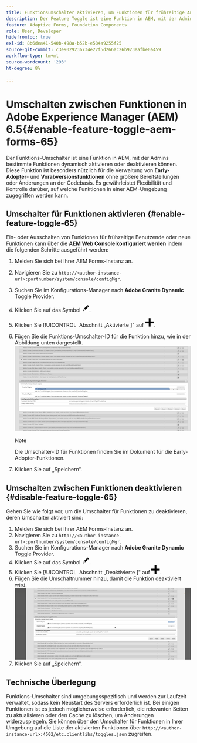 ```yaml
---
title: Funktionsumschalter aktivieren, um Funktionen für frühzeitige Anpassungen und Vorabversionen zu integrieren
description: Der Feature Toggle ist eine Funktion in AEM, mit der Admins neue Funktionen in einer Laufzeitumgebung aktivieren können.
feature: Adaptive Forms, Foundation Components
role: User, Developer
hidefromtoc: true
exl-id: 8b6dea41-540b-498a-b52b-e584a9255f25
source-git-commit: c3e9029236734e22f5d266ac26b923eafbe0a459
workflow-type: tm+mt
source-wordcount: '293'
ht-degree: 8%

---
```


# Umschalten zwischen Funktionen in Adobe Experience Manager (AEM) 6.5{#enable-feature-toggle-aem-forms-65}

Der Funktions-Umschalter ist eine Funktion in AEM, mit der Admins bestimmte Funktionen dynamisch aktivieren oder deaktivieren können. Diese Funktion ist besonders nützlich für die Verwaltung von **Early-Adopter**- und **Vorabversionsfunktionen** ohne größere Bereitstellungen oder Änderungen an der Codebasis. Es gewährleistet Flexibilität und Kontrolle darüber, auf welche Funktionen in einer AEM-Umgebung zugegriffen werden kann.

## Umschalter für Funktionen aktivieren {#enable-feature-toggle-65}

Ein- oder Ausschalten von Funktionen für frühzeitige Benutzende oder neue Funktionen kann über die **AEM Web Console konfiguriert werden** indem die folgenden Schritte ausgeführt werden:

1. Melden Sie sich bei Ihrer AEM Forms-Instanz an.
2. Navigieren Sie zu `http://<author-instance-url>:portnumber/system/console/configMgr`.
3. Suchen Sie im Konfigurations-Manager nach **Adobe Granite Dynamic** Toggle Provider.
4. Klicken Sie auf das Symbol ![Bleistiftsymbol](assets/illustratorcc_penciltool_cur_edit_2_17.png).
5. Klicken Sie [!UICONTROL &#x200B; Abschnitt „Aktivierte &#x200B;]&quot; auf ![Bleistiftsymbol](assets/aem6forms_add.png).
6. Fügen Sie die Funktions-Umschalter-ID für die Funktion hinzu, wie in der Abbildung unten dargestellt.
   ![Umschalter hinzufügen](assets/add_toggle_number_forms.png)

   >[!NOTE]
   >
   >Die Umschalter-ID für Funktionen finden Sie im Dokument für die Early-Adopter-Funktionen.

7. Klicken Sie auf „Speichern“.

## Umschalten zwischen Funktionen deaktivieren {#disable-feature-toggle-65}

Gehen Sie wie folgt vor, um die Umschalter für Funktionen zu deaktivieren, deren Umschalter aktiviert sind:

1. Melden Sie sich bei Ihrer AEM Forms-Instanz an.
2. Navigieren Sie zu `http://<author-instance-url>:portnumber/system/console/configMgr`.
3. Suchen Sie im Konfigurations-Manager nach **Adobe Granite Dynamic** Toggle Provider.
4. Klicken Sie auf das Symbol ![Bleistiftsymbol](assets/illustratorcc_penciltool_cur_edit_2_17.png).
5. Klicken Sie [!UICONTROL &#x200B; Abschnitt „Deaktivierte &#x200B;]&quot; auf ![Bleistiftsymbol](assets/aem6forms_add.png).
6. Fügen Sie die Umschaltnummer hinzu, damit die Funktion deaktiviert wird.
   ![Umschalter entfernen](assets/remove_toggle_feature_forms.png)
7. Klicken Sie auf „Speichern“.

## Technische Überlegung

Funktions-Umschalter sind umgebungsspezifisch und werden zur Laufzeit verwaltet, sodass kein Neustart des Servers erforderlich ist. Bei einigen Funktionen ist es jedoch möglicherweise erforderlich, die relevanten Seiten zu aktualisieren oder den Cache zu löschen, um Änderungen widerzuspiegeln.
Sie können über den Umschalter für Funktionen in Ihrer Umgebung auf die Liste der aktivierten Funktionen über `http://<author-instance-url>:4502/etc.clientlibs/toggles.json` zugreifen.

